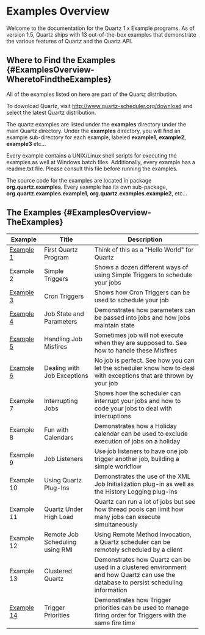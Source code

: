# Examples Overview

Welcome to the documentation for the Quartz 1.x Example programs.   As of version 1.5, Quartz ships with 13 out-of-the-box examples that demonstrate the various features of Quartz and the Quartz API.


## Where to Find the Examples {#ExamplesOverview-WheretoFindtheExamples}

All of the examples listed on here are part of the Quartz distribution.

To download Quartz, visit <a href="/downloads">http://www.quartz-scheduler.org/download</a> and select the latest Quartz distribution.

The quartz examples are listed under the **examples** directory under the main Quartz directory.  Under the **examples** directory, you will find an example sub-directory for each example, labeled **example1**, **example2**, **example3** etc...

Every example contains a UNIX/Linux shell scripts for executing the examples as well at Windows batch files.   Additionally, every example has a readme.txt file.  Please consult this file before running the examples.

The source code for the examples are located in package **org.quartz.examples**.   Every example has its own sub-package, **org.quartz.examples.example1**, **org.quartz.examples.example2**, etc...


## The Examples {#ExamplesOverview-TheExamples}

<table><thead>
<tr>
<th> Example </th>
<th> Title </th>
<th> Description </th>
</tr>
</thead>

<tr>
<td width="75"> <a href="/documentation/quartz-1.x/examples/Example1" title="Example1">Example 1</a> </td>
<td> First Quartz Program </td>

<td> Think of this as a "Hello World" for Quartz </td>
</tr>
<tr>
<td> Example 2 </td>
<td> Simple Triggers </td>
<td> Shows a dozen different ways of using Simple Triggers to schedule your jobs </td>
</tr>
<tr>
<td> <a href="/documentation/quartz-1.x/examples/Example3" title="Example3">Example 3</a> </td>

<td> Cron Triggers </td>
<td> Shows how Cron Triggers can be used to schedule your job </td>
</tr>
<tr>
<td> <a href="/documentation/quartz-1.x/examples/Example4" title="Example4">Example 4</a> </td>
<td> Job State and Parameters </td>
<td> Demonstrates how parameters can be passed into jobs and how jobs maintain state </td>

</tr>
<tr>
<td> <a href="/documentation/quartz-1.x/examples/Example5" title="Example5">Example 5</a> </td>
<td> Handling Job Misfires </td>
<td> Sometimes job will not execute when they are supposed to.  See how to handle these Misfires </td>
</tr>
<tr>
<td> <a href="/documentation/quartz-1.x/examples/Example6" title="Example6">Example 6</a> </td>

<td> Dealing with Job Exceptions </td>
<td> No job is perfect.  See how you can let the scheduler know how to deal with exceptions that are thrown by your job </td>
</tr>
<tr>
<td> Example 7 </td>
<td> Interrupting Jobs </td>
<td> Shows how the scheduler can interrupt your jobs and how to code your jobs to deal with interruptions </td>

</tr>
<tr>
<td> Example 8 </td>
<td> Fun with Calendars </td>
<td> Demonstrates how a Holiday calendar can be used to exclude execution of jobs on a holiday </td>
</tr>
<tr>
<td> Example 9 </td>
<td> Job Listeners </td>

<td> Use job listeners to have one job trigger another job, building a simple workflow </td>
</tr>
<tr>
<td> Example 10 </td>
<td> Using Quartz Plug-Ins </td>
<td> Demonstrates the use of the XML Job Initialization plug-in as well as the History Logging plug-ins </td>
</tr>
<tr>
<td> Example 11 </td>

<td> Quartz Under High Load </td>
<td> Quartz can run a lot of jobs but see how thread pools can limit how many jobs can execute simultaneously </td>
</tr>
<tr>
<td> Example 12 </td>
<td> Remote Job Scheduling using RMI </td>
<td> Using Remote Method Invocation, a Quartz scheduler can be remotely scheduled by a client </td>

</tr>
<tr>
<td> Example 13 </td>
<td> Clustered Quartz </td>
<td> Demonstrates how Quartz can be used in a clustered environment and how Quartz can use the database to persist scheduling information </td>
</tr>
<tr>
<td> <a href="/documentation/quartz-1.x/examples/Example14" title="Example14">Example 14</a> </td>

<td> Trigger Priorities </td>
<td> Demonstrates how Trigger priorities can be used to manage firing order for Triggers with the same fire time </td>
</tr>
</tbody></table>




